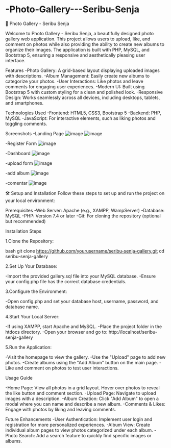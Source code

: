 # -Photo-Gallery---Seribu-Senja
📸 Photo Gallery - Seribu Senja

Welcome to Photo Gallery - Seribu Senja, 
a beautifully designed photo gallery web application.
This project allows users to upload, like, and comment on photos while also providing the ability to create new albums to organize their images. 
The application is built with PHP, MySQL, and Bootstrap 5, ensuring a responsive and aesthetically pleasing user interface.

Features
-Photo Gallery: A grid-based layout displaying uploaded images with descriptions.
-Album Management: Easily create new albums to categorize your photos.
-User Interactions: Like photos and leave comments for engaging user experiences.
-Modern UI: Built using Bootstrap 5 with custom styling for a clean and polished look.
-Responsive Design: Works seamlessly across all devices, including desktops, tablets, and smartphones.

Technologies Used
-Frontend: HTML5, CSS3, Bootstrap 5
-Backend: PHP, MySQL
-JavaScript: For interactive elements, such as liking photos and toggling comments.


Screenshots
-Landing Page
![image](https://github.com/user-attachments/assets/80b1f334-c1c1-486c-9388-eeb9eb37811b)
![image](https://github.com/user-attachments/assets/f1cb4a71-4411-443e-96f4-c96301d9ec1e)

-Register Form
![image](https://github.com/user-attachments/assets/33448a6b-c8ee-41d8-8ced-5bcc28085bf1)

-Dashboard
![image](https://github.com/user-attachments/assets/35fa65cd-e8e2-40b9-882f-e78f68f9ae9a)

-upload form
![image](https://github.com/user-attachments/assets/a9138b9d-3dbb-45b1-b80b-45a8239aac83)

-add album
![image](https://github.com/user-attachments/assets/cfafb39a-5417-4ac2-9e82-553ec688d97b)

-comentar
![image](https://github.com/user-attachments/assets/f8b6d808-32b3-4f8e-877c-8948630cc2b7)




🛠️ Setup and Installation
Follow these steps to set up and run the project on your local environment:

Prerequisites
-Web Server: Apache (e.g., XAMPP, WampServer)
-Database: MySQL
-PHP: Version 7.4 or later
-Git: For cloning the repository (optional but recommended)

Installation Steps

1.Clone the Repository:

bash
git clone https://github.com/yourusername/seribu-senja-gallery.git
cd seribu-senja-gallery

2.Set Up Your Database:

-Import the provided gallery.sql file into your MySQL database.
-Ensure your config.php file has the correct database credentials.

3.Configure the Environment:

-Open config.php and set your database host, username, password, and database name.

4.Start Your Local Server:

-If using XAMPP, start Apache and MySQL.
-Place the project folder in the htdocs directory.
-Open your browser and go to: http://localhost/seribu-senja-gallery

5.Run the Application:

-Visit the homepage to view the gallery.
-Use the "Upload" page to add new photos.
-Create albums using the "Add Album" button on the main page.
-Like and comment on photos to test user interactions.

Usage Guide

-Home Page: View all photos in a grid layout. Hover over photos to reveal the like button and comment section.
-Upload Page: Navigate to upload images with a description.
-Album Creation: Click "Add Album" to open a modal where you can name and describe a new album.
-Comments & Likes: Engage with photos by liking and leaving comments.

Future Enhancements
-User Authentication: Implement user login and registration for more personalized experiences.
-Album View: Create individual album pages to view photos categorized under each album.
-Photo Search: Add a search feature to quickly find specific images or albums.
